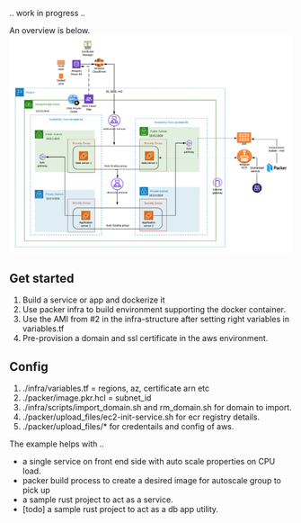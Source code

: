 .. work in progress ..

An overview is below. 
![here](overview.png)

## Get started
1. Build a service or app and dockerize it
2. Use packer infra to build environment supporting the docker container. 
3. Use the AMI from #2 in the infra-structure after setting right variables in variables.tf
4. Pre-provision a domain and ssl certificate in the aws environment. 

## Config 
1. ./infra/variables.tf = regions, az, certificate arn etc
2. ./packer/image.pkr.hcl = subnet_id
3. ./infra/scripts/import_domain.sh and rm_domain.sh for domain to import. 
4. ./packer/upload_files/ec2-init-service.sh for ecr registry details.
5. ./packer/upload_files/* for credentails and config of aws. 

The example helps with .. 
- a single service on front end side with auto scale properties on CPU load. 
- packer build process to create a desired image for autoscale group to pick up
- a sample rust project to act as a service.
- [todo] a sample rust project to act as a db app utility.